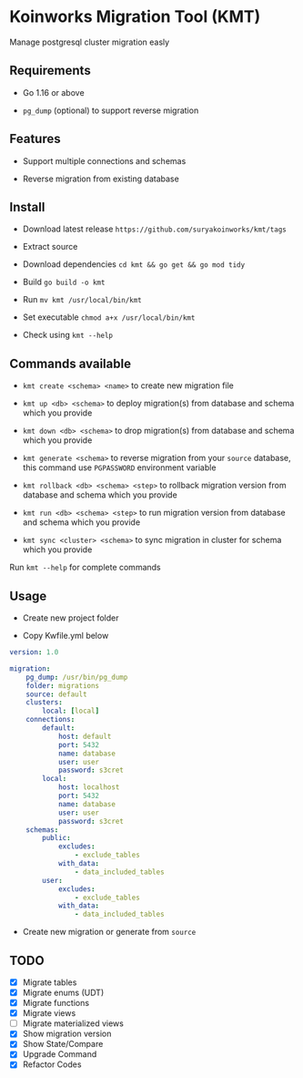 # Koinworks Migration Tool (KMT)

Manage postgresql cluster migration easly

## Requirements

- Go 1.16 or above

- `pg_dump` (optional) to support reverse migration

## Features

- Support multiple connections and schemas

- Reverse migration from existing database

## Install

- Download latest release `https://github.com/suryakoinworks/kmt/tags`

- Extract source

- Download dependencies `cd kmt && go get && go mod tidy`

- Build `go build -o kmt`

- Run `mv kmt /usr/local/bin/kmt`

- Set executable `chmod a+x /usr/local/bin/kmt`

- Check using `kmt --help`

## Commands available

- `kmt create <schema> <name>` to create new migration file

- `kmt up <db> <schema>` to deploy migration(s) from database and schema which you provide

- `kmt down <db> <schema>` to drop migration(s) from database and schema which you provide

- `kmt generate <schema>` to reverse migration from your `source` database, this command use `PGPASSWORD` environment variable

- `kmt rollback <db> <schema> <step>` to rollback migration version from database and schema which you provide

- `kmt run <db> <schema> <step>` to run migration version from database and schema which you provide

- `kmt sync <cluster> <schema>` to sync migration in cluster for schema which you provide

Run `kmt --help` for complete commands

## Usage

- Create new project folder

- Copy Kwfile.yml below

```yaml
version: 1.0

migration:
    pg_dump: /usr/bin/pg_dump
    folder: migrations
    source: default
    clusters:
        local: [local]
    connections:
        default:
            host: default
            port: 5432
            name: database
            user: user
            password: s3cret
        local:
            host: localhost
            port: 5432
            name: database
            user: user
            password: s3cret
    schemas:
        public:
            excludes:
                - exclude_tables
            with_data:
                - data_included_tables
        user:
            excludes:
                - exclude_tables
            with_data:
                - data_included_tables
```

- Create new migration or generate from `source`

## TODO

- [x] Migrate tables
- [x] Migrate enums (UDT)
- [x] Migrate functions
- [x] Migrate views
- [ ] Migrate materialized views
- [x] Show migration version
- [x] Show State/Compare
- [x] Upgrade Command
- [x] Refactor Codes
